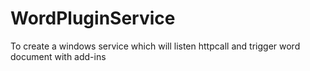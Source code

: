# WordPluginService
To create a windows service which will listen httpcall and trigger word document with add-ins
